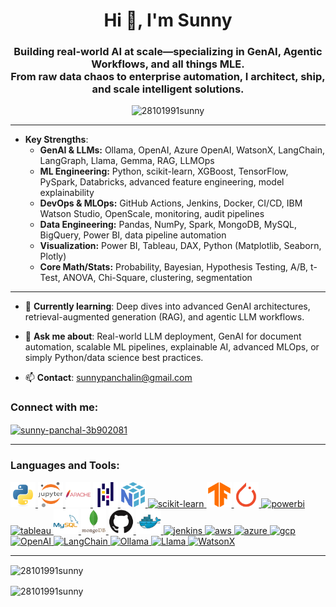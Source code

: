 <h1 align="center">Hi 👋, I'm Sunny</h1>
<h3 align="center">
  Building real-world AI at scale—specializing in GenAI, Agentic Workflows, and all things MLE.<br>
  From raw data chaos to enterprise automation, I architect, ship, and scale intelligent solutions.
</h3>

<p align="center">
  <img src="https://komarev.com/ghpvc/?username=28101991sunny&label=Profile%20views&color=0e75b6&style=flat" alt="28101991sunny" />
</p>

---

- **Key Strengths**:
    - **GenAI & LLMs:** Ollama, OpenAI, Azure OpenAI, WatsonX, LangChain, LangGraph, Llama, Gemma, RAG, LLMOps
    - **ML Engineering:** Python, scikit-learn, XGBoost, TensorFlow, PySpark, Databricks, advanced feature engineering, model explainability
    - **DevOps & MLOps:** GitHub Actions, Jenkins, Docker, CI/CD, IBM Watson Studio, OpenScale, monitoring, audit pipelines
    - **Data Engineering:** Pandas, NumPy, Spark, MongoDB, MySQL, BigQuery, Power BI, data pipeline automation
    - **Visualization:** Power BI, Tableau, DAX, Python (Matplotlib, Seaborn, Plotly)
    - **Core Math/Stats:** Probability, Bayesian, Hypothesis Testing, A/B, t-Test, ANOVA, Chi-Square, clustering, segmentation

---

- 🌱 **Currently learning**: Deep dives into advanced GenAI architectures, retrieval-augmented generation (RAG), and agentic LLM workflows.

- 💬 **Ask me about**: Real-world LLM deployment, GenAI for document automation, scalable ML pipelines, explainable AI, advanced MLOps, or simply Python/data science best practices.

- 📫 **Contact**: sunnypanchalin@gmail.com

<h3 align="left">Connect with me:</h3>
<p align="left">
  <a href="https://linkedin.com/in/sunny-panchal-3b902081" target="blank">
    <img align="center" src="https://raw.githubusercontent.com/rahuldkjain/github-profile-readme-generator/master/src/images/icons/Social/linked-in-alt.svg" alt="sunny-panchal-3b902081" height="30" width="40" />
  </a>
</p>

---
<h3 align="left">Languages and Tools:</h3>
<p align="left">
  <!-- Python -->
  <a href="https://www.python.org/" target="_blank" rel="noreferrer">
    <img src="https://raw.githubusercontent.com/devicons/devicon/master/icons/python/python-original.svg" alt="python" width="40" height="40"/>
  </a>
  <!-- Jupyter -->
  <a href="https://jupyter.org/" target="_blank" rel="noreferrer">
    <img src="https://raw.githubusercontent.com/devicons/devicon/master/icons/jupyter/jupyter-original-wordmark.svg" alt="jupyter" width="40" height="40"/>
  </a>
  <!-- PySpark -->
  <a href="https://spark.apache.org/" target="_blank" rel="noreferrer">
    <img src="https://raw.githubusercontent.com/devicons/devicon/master/icons/apache/apache-original-wordmark.svg" alt="spark" width="40" height="40"/>
  </a>
  <!-- Pandas -->
  <a href="https://pandas.pydata.org/" target="_blank" rel="noreferrer">
    <img src="https://raw.githubusercontent.com/devicons/devicon/master/icons/pandas/pandas-original.svg" alt="pandas" width="40" height="40"/>
  </a>
  <!-- Numpy -->
  <a href="https://numpy.org/" target="_blank" rel="noreferrer">
    <img src="https://raw.githubusercontent.com/devicons/devicon/master/icons/numpy/numpy-original.svg" alt="numpy" width="40" height="40"/>
  </a>
  <!-- scikit-learn -->
  <a href="https://scikit-learn.org/" target="_blank" rel="noreferrer">
    <img src="https://upload.wikimedia.org/wikipedia/commons/0/05/Scikit_learn_logo_small.svg" alt="scikit-learn" width="40" height="40"/>
  </a>
  <!-- TensorFlow -->
  <a href="https://www.tensorflow.org/" target="_blank" rel="noreferrer">
    <img src="https://raw.githubusercontent.com/devicons/devicon/master/icons/tensorflow/tensorflow-original.svg" alt="tensorflow" width="40" height="40"/>
  </a>
  <!-- PyTorch -->
  <a href="https://pytorch.org/" target="_blank" rel="noreferrer">
    <img src="https://raw.githubusercontent.com/devicons/devicon/master/icons/pytorch/pytorch-original.svg" alt="pytorch" width="40" height="40"/>
  </a>
  <!-- PowerBI -->
  <a href="https://powerbi.microsoft.com/" target="_blank" rel="noreferrer">
    <img src="https://cdn.worldvectorlogo.com/logos/power-bi.svg" alt="powerbi" width="40" height="40"/>
  </a>
  <!-- Tableau -->
  <a href="https://www.tableau.com/" target="_blank" rel="noreferrer">
    <img src="https://cdn.worldvectorlogo.com/logos/tableau-software.svg" alt="tableau" width="40" height="40"/>
  </a>
  <!-- MySQL -->
  <a href="https://www.mysql.com/" target="_blank" rel="noreferrer">
    <img src="https://raw.githubusercontent.com/devicons/devicon/master/icons/mysql/mysql-original-wordmark.svg" alt="mysql" width="40" height="40"/>
  </a>
  <!-- MongoDB -->
  <a href="https://www.mongodb.com/" target="_blank" rel="noreferrer">
    <img src="https://raw.githubusercontent.com/devicons/devicon/master/icons/mongodb/mongodb-original-wordmark.svg" alt="mongodb" width="40" height="40"/>
  </a>
  <!-- GitHub -->
  <a href="https://github.com/" target="_blank" rel="noreferrer">
    <img src="https://raw.githubusercontent.com/devicons/devicon/master/icons/github/github-original.svg" alt="github" width="40" height="40"/>
  </a>
  <!-- Docker -->
  <a href="https://www.docker.com/" target="_blank" rel="noreferrer">
    <img src="https://raw.githubusercontent.com/devicons/devicon/master/icons/docker/docker-original.svg" alt="docker" width="40" height="40"/>
  </a>
  <!-- Jenkins -->
  <a href="https://www.jenkins.io/" target="_blank" rel="noreferrer">
    <img src="https://cdn.worldvectorlogo.com/logos/jenkins-1.svg" alt="jenkins" width="40" height="40"/>
  </a>
  <!-- AWS -->
  <a href="https://aws.amazon.com/" target="_blank" rel="noreferrer">
    <img src="https://cdn.worldvectorlogo.com/logos/amazon-web-services-1.svg" alt="aws" width="40" height="40"/>
  </a>
  <!-- Azure -->
  <a href="https://azure.microsoft.com/" target="_blank" rel="noreferrer">
    <img src="https://cdn.worldvectorlogo.com/logos/microsoft-azure-1.svg" alt="azure" width="40" height="40"/>
  </a>
  <!-- GCP -->
  <a href="https://cloud.google.com/" target="_blank" rel="noreferrer">
    <img src="https://cdn.worldvectorlogo.com/logos/google-cloud-1.svg" alt="gcp" width="40" height="40"/>
  </a>
  <!-- OpenAI (shield badge as logo rarely loads) -->
  <a href="https://openai.com/" target="_blank" rel="noreferrer">
    <img src="https://img.shields.io/badge/OpenAI-412991?style=for-the-badge&logo=openai&logoColor=white" alt="OpenAI"/>
  </a>
  <!-- LangChain -->
  <a href="https://python.langchain.com/" target="_blank" rel="noreferrer">
    <img src="https://img.shields.io/badge/LangChain-34a853?style=for-the-badge&logo=python&logoColor=white" alt="LangChain"/>
  </a>
  <!-- Ollama -->
  <a href="https://ollama.com/" target="_blank" rel="noreferrer">
    <img src="https://img.shields.io/badge/Ollama-000000?style=for-the-badge&logo=data:image/svg+xml;base64,PHN2ZyB3aWR0aD0iNDgiIGhlaWdodD0iNDgiIHZpZXdCb3g9IjAgMCA0OCA0OCIgeG1sbnM9Imh0dHA6Ly93d3cudzMub3JnLzIwMDAvc3ZnIj48cmVjdCB3aWR0aD0iNDgiIGhlaWdodD0iNDgiIGZpbGw9IiMwMDAiIHJ4PSI4Ii8+PC9zdmc+" alt="Ollama"/>
  </a>
  <!-- Llama -->
  <a href="https://ai.meta.com/llama/" target="_blank" rel="noreferrer">
    <img src="https://img.shields.io/badge/Llama-4267B2?style=for-the-badge&logo=meta&logoColor=white" alt="Llama"/>
  </a>
  <!-- WatsonX -->
  <a href="https://www.ibm.com/products/watsonx" target="_blank" rel="noreferrer">
    <img src="https://img.shields.io/badge/WatsonX-052FAD?style=for-the-badge&logo=ibm&logoColor=white" alt="WatsonX"/>
  </a>
</p>

---

<p>
  <img align="center" src="https://github-readme-stats.vercel.app/api?username=28101991sunny&show_icons=true&locale=en" alt="28101991sunny" />
</p>
<p>
  <img align="center" src="https://github-readme-streak-stats.herokuapp.com/?user=28101991sunny&" alt="28101991sunny" />
</p>
